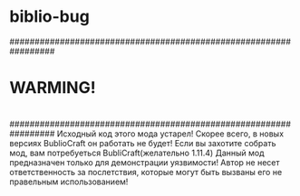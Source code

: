# biblio-bug
#################################################################
#																#
#				           WARMING!								#
#																#
#################################################################
Исходный код этого мода устарел! Скорее всего, в новых версиях BublioCraft
он работать не будет!
Если вы захотите собрать мод, вам потребуеться BubliCraft(желательно 1.11.4)
Данный мод предназначен только для демонстрации уязвимости! Автор не несет
ответственность за послетствия, которые могут быть вызваны его не правельным использованием!